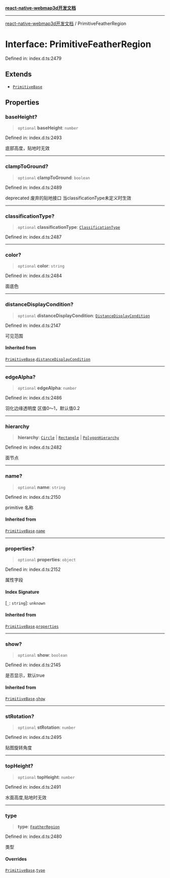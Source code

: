[**react-native-webmap3d开发文档**](../README.md)

***

[react-native-webmap3d开发文档](../globals.md) / PrimitiveFeatherRegion

# Interface: PrimitiveFeatherRegion

Defined in: index.d.ts:2479

## Extends

- [`PrimitiveBase`](PrimitiveBase.md)

## Properties

### baseHeight?

> `optional` **baseHeight**: `number`

Defined in: index.d.ts:2493

底部高度，贴地时无效

***

### clampToGround?

> `optional` **clampToGround**: `boolean`

Defined in: index.d.ts:2489

deprecated 废弃的贴地接口 当classificationType未定义时生效

***

### classificationType?

> `optional` **classificationType**: [`ClassificationType`](../enumerations/ClassificationType.md)

Defined in: index.d.ts:2487

***

### color?

> `optional` **color**: `string`

Defined in: index.d.ts:2484

面底色

***

### distanceDisplayCondition?

> `optional` **distanceDisplayCondition**: [`DistanceDisplayCondition`](DistanceDisplayCondition.md)

Defined in: index.d.ts:2147

可见范围

#### Inherited from

[`PrimitiveBase`](PrimitiveBase.md).[`distanceDisplayCondition`](PrimitiveBase.md#distancedisplaycondition)

***

### edgeAlpha?

> `optional` **edgeAlpha**: `number`

Defined in: index.d.ts:2486

羽化边缘透明度 区值0～1，默认值0.2

***

### hierarchy

> **hierarchy**: [`Circle`](Circle.md) \| [`Rectangle`](Rectangle.md) \| [`PolygonHierarchy`](PolygonHierarchy.md)

Defined in: index.d.ts:2482

面节点

***

### name?

> `optional` **name**: `string`

Defined in: index.d.ts:2150

primitive 名称

#### Inherited from

[`PrimitiveBase`](PrimitiveBase.md).[`name`](PrimitiveBase.md#name)

***

### properties?

> `optional` **properties**: `object`

Defined in: index.d.ts:2152

属性字段

#### Index Signature

\[`_`: `string`\]: `unknown`

#### Inherited from

[`PrimitiveBase`](PrimitiveBase.md).[`properties`](PrimitiveBase.md#properties)

***

### show?

> `optional` **show**: `boolean`

Defined in: index.d.ts:2145

是否显示，默认true

#### Inherited from

[`PrimitiveBase`](PrimitiveBase.md).[`show`](PrimitiveBase.md#show)

***

### stRotation?

> `optional` **stRotation**: `number`

Defined in: index.d.ts:2495

贴图旋转角度

***

### topHeight?

> `optional` **topHeight**: `number`

Defined in: index.d.ts:2491

水面高度,贴地时无效

***

### type

> **type**: [`FeatherRegion`](../enumerations/PrimitiveType.md#featherregion)

Defined in: index.d.ts:2480

类型

#### Overrides

[`PrimitiveBase`](PrimitiveBase.md).[`type`](PrimitiveBase.md#type)
